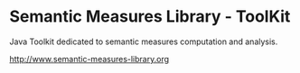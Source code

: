 Semantic Measures Library - ToolKit
====

Java Toolkit dedicated to semantic measures computation and analysis.

http://www.semantic-measures-library.org